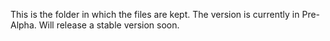 This is the folder in which the files are kept.
The version is currently in Pre-Alpha.
Will release a stable version soon.
